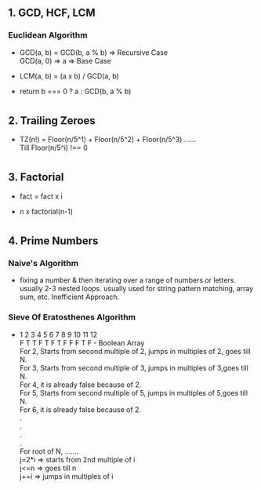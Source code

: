 ## 1. GCD, HCF, LCM

### Euclidean Algorithm

-  GCD(a, b) = GCD(b, a % b) => Recursive Case <br />
   GCD(a, 0) => a => Base Case

-  LCM(a, b) = (a x b) / GCD(a, b)

-  return b === 0 ? a : GCD(b, a % b)

#

## 2. Trailing Zeroes

-  TZ(n!) = Floor(n/5^1) + Floor(n/5^2) + Floor(n/5^3) ......<br />
   Till Floor(n/5^i) !== 0

#

## 3. Factorial

-  fact = fact x i

-  n x factorial(n-1)

#

## 4. Prime Numbers

### Naive's Algorithm

-  fixing a number & then iterating over a range of numbers or letters.
   usually 2-3 nested loops.
   usually used for string pattern matching, array sum, etc.
   Inefficient Approach.

### Sieve Of Eratosthenes Algorithm

-  1 2 3 4 5 6 7 8 9 10 11 12<br />
   F T T F T F T F F F T F - Boolean Array<br />
   For 2, Starts from second multiple of 2, jumps in multiples of 2, goes till N.<br />
   For 3, Starts from second multiple of 3, jumps in multiples of 3,goes till N.<br />
   For 4, it is already false because of 2.<br />
   For 5, Starts from second multiple of 5, jumps in multiples of 5,goes till N.<br />
   For 6, it is already false because of 2.<br />
   .<br />
   .<br />
   .<br />
   .<br />
   For root of N, .......<br />
   j=2\*i => starts from 2nd multiple of i<br />
   j<=n => goes till n<br />
   j+=i => jumps in multiples of i
